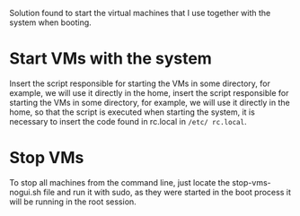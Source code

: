 Solution found to start the virtual machines that I use together with the system when booting.

# Start VMs with the system
Insert the script responsible for starting the VMs in some directory, for example, we will use it directly in the home, insert the script responsible for starting the VMs in some directory, for example, we will use it directly in the home, so that the script is executed when starting the system, it is necessary to insert the code found in rc.local in ```/etc/ rc.local```.

# Stop VMs
To stop all machines from the command line, just locate the stop-vms-nogui.sh file and run it with sudo, as they were started in the boot process it will be running in the root session.
